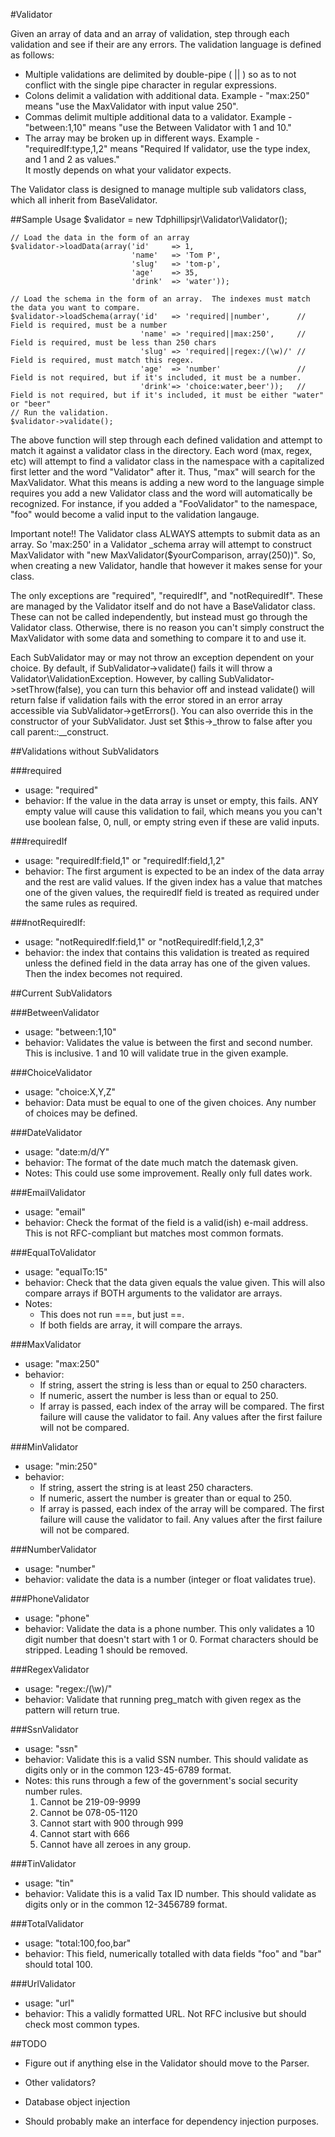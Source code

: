 #Validator

Given an array of data and an array of validation, step through each validation and see if their are any errors.  The validation
language is defined as follows:

 - Multiple validations are delimited by double-pipe ( || ) so as to not conflict with the single pipe character in regular expressions.
 - Colons delimit a validation with additional data.  Example -  "max:250" means "use the MaxValidator with input value 250".
 - Commas delimit multiple additional data to a validator.  Example - "between:1,10" means "use the Between Validator with 1 and 10."
 - The array may be broken up in different ways.  Example - "requiredIf:type,1,2" means "Required If validator, use the type index, and 1 and 2 as values."  
    It mostly depends on what your validator expects.
    
The Validator class is designed to manage multiple sub validators class, which all inherit from BaseValidator.

##Sample Usage
    $validator = new Tdphillipsjr\Validator\Validator();
    
    // Load the data in the form of an array
    $validator->loadData(array('id'     => 1,
                               'name'   => 'Tom P',
                               'slug'   => 'tom-p',
                               'age'    => 35,
                               'drink'  => 'water'));
    
    // Load the schema in the form of an array.  The indexes must match the data you want to compare.
    $validator->loadSchema(array('id'   => 'required||number',      // Field is required, must be a number
                                 'name' => 'required||max:250',     // Field is required, must be less than 250 chars
                                 'slug' => 'required||regex:/(\w)/' // Field is required, must match this regex.
                                 'age'  => 'number'                 // Field is not required, but if it's included, it must be a number.
                                 'drink'=> 'choice:water,beer'));   // Field is not required, but if it's included, it must be either "water" or "beer"
    // Run the validation.
    $validator->validate();

The above function will step through each defined validation and attempt to match it against a validator class in the directory.  Each 
word (max, regex, etc) will attempt to find a validator class in the namespace with a capitalized first letter and the word "Validator" after
it.  Thus, "max" will search for the MaxValidator.  What this means is adding a new word to the language simple requires you add a new
Validator class and the word will automatically be recognized.  For instance, if you added a "FooValidator" to the namespace, "foo" would 
become a valid input to the validation langauge.  

Important note!!  The Validator class ALWAYS attempts to submit data as an array.  So 'max:250' in a Validator _schema array will attempt to construct
MaxValidator with "new MaxValidator($yourComparison, array(250))".  So, when creating a new Validator, handle that however it makes sense for your class.

The only exceptions are "required", "requiredIf", and "notRequiredIf".  These are managed by the Validator itself and do not have a 
BaseValidator class.  These can not be called independently, but instead must go through the Validator class.  Otherwise, there is no reason you
can't simply construct the MaxValidator with some data and something to compare it to and use it.

Each SubValidator may or may not throw an exception dependent on your choice.  By default, if SubValidator->validate() fails it will
throw a Validator\ValidationException.  However, by calling SubValidator->setThrow(false), you can turn this behavior off and instead validate() will return
false if validation fails with the error stored in an error array accessible via SubValidator->getErrors().  You can also override this in the 
constructor of your SubValidator.  Just set $this->_throw to false after you call parent::__construct.

##Validations without SubValidators

###required
 - usage: "required"
 - behavior: If the value in the data array is unset or empty, this fails.  ANY empty value will cause this validation to fail, which means you
                you can't use boolean false, 0, null, or empty string even if these are valid inputs.
                
###requiredIf
 - usage: "requiredIf:field,1" or "requiredIf:field,1,2"
 - behavior: The first argument is expected to be an index of the data array and the rest are valid values.  If the given index has a value that
                matches one of the given values, the requiredIf field is treated as required under the same rules as required.
                
###notRequiredIf:
 - usage: "notRequiredIf:field,1" or "notRequiredIf:field,1,2,3"
 - behavior: the index that contains this validation is treated as required unless the defined field in the data array has one of the given values.  Then
                the index becomes not required.

##Current SubValidators

###BetweenValidator
 - usage: "between:1,10"
 - behavior: Validates the value is between the first and second number.  This is inclusive.  1 and 10 will validate true in the given example.
 
###ChoiceValidator
 - usage: "choice:X,Y,Z"
 - behavior: Data must be equal to one of the given choices.  Any number of choices may be defined.

###DateValidator
 - usage: "date:m/d/Y"
 - behavior: The format of the date much match the datemask given.
 - Notes: This could use some improvement.  Really only full dates work.
 
###EmailValidator
 - usage: "email"
 - behavior: Check the format of the field is a valid(ish) e-mail address.  This is not RFC-compliant but matches most common formats.
 
###EqualToValidator
 - usage: "equalTo:15"
 - behavior: Check that the data given equals the value given.  This will also compare arrays if BOTH arguments to the validator are arrays.
 - Notes:
    - This does not run ===, but just ==.
    - If both fields are array, it will compare the arrays.

###MaxValidator
 - usage: "max:250"
 - behavior:
    - If string, assert the string is less than or equal to 250 characters.
    - If numeric, assert the number is less than or equal to 250.
    - If array is passed, each index of the array will be compared.  The first failure will cause the validator to fail.
        Any values after the first failure will not be compared.
    
###MinValidator
 - usage: "min:250"
 - behavior:
    - If string, assert the string is at least 250 characters.
    - If numeric, assert the number is greater than or equal to 250.
    - If array is passed, each index of the array will be compared.  The first failure will cause the validator to fail.
        Any values after the first failure will not be compared.

###NumberValidator
 - usage: "number"
 - behavior: validate the data is a number (integer or float validates true).
 
###PhoneValidator
 - usage: "phone"
 - behavior: Validate the data is a phone number.  This only validates a 10 digit number that doesn't start with 1 or 0.  Format
                characters should be stripped.  Leading 1 should be removed.
                
###RegexValidator
 - usage: "regex:/(\w)/"
 - behavior: Validate that running preg_match with given regex as the pattern will return true.
 
###SsnValidator
 - usage: "ssn"
 - behavior: Validate this is a valid SSN number.  This should validate as digits only or in the common 123-45-6789 format.
 - Notes: this runs through a few of the government's social security number rules.
    1. Cannot be 219-09-9999
    2. Cannot be 078-05-1120
    3. Cannot start with 900 through 999
    4. Cannot start with 666
    5. Cannot have all zeroes in any group.
    
###TinValidator
 - usage: "tin"
 - behavior: Validate this is a valid Tax ID number.  This should validate as digits only or in the common 12-3456789 format.
 
###TotalValidator
 - usage: "total:100,foo,bar"
 - behavior: This field, numerically totalled with data fields "foo" and "bar" should total 100.
 
###UrlValidator
 - usage: "url"
 - behavior: This a validly formatted URL.  Not RFC inclusive but should check most common types.

##TODO
 - Figure out if anything else in the Validator should move to the Parser.
 - Other validators?
 - Database object injection
 
 - Should probably make an interface for dependency injection purposes. 
